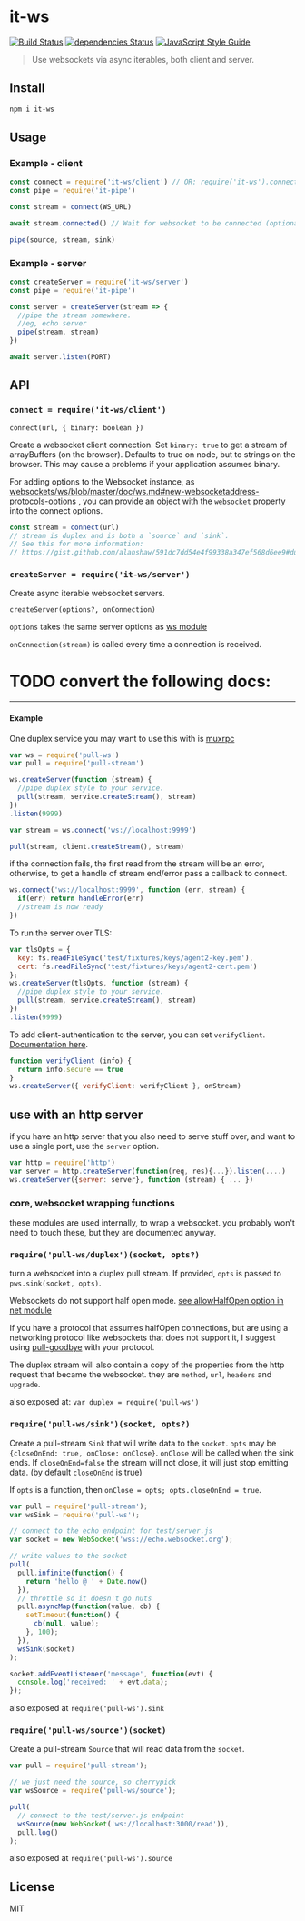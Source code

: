 # it-ws

[![Build Status](https://img.shields.io/travis/alanshaw/it-ws.svg?branch=master)](https://travis-ci.org/alanshaw/it-ws)
[![dependencies Status](https://david-dm.org/alanshaw/it-ws/status.svg)](https://david-dm.org/alanshaw/it-ws)
[![JavaScript Style Guide](https://img.shields.io/badge/code_style-standard-brightgreen.svg)](https://standardjs.com)

> Use websockets via async iterables, both client and server.

## Install

```sh
npm i it-ws
```

## Usage

### Example - client

```js
const connect = require('it-ws/client') // OR: require('it-ws').connect
const pipe = require('it-pipe')

const stream = connect(WS_URL)

await stream.connected() // Wait for websocket to be connected (optional)

pipe(source, stream, sink)
```

### Example - server

```js
const createServer = require('it-ws/server')
const pipe = require('it-pipe')

const server = createServer(stream => {
  //pipe the stream somewhere.
  //eg, echo server
  pipe(stream, stream)
})

await server.listen(PORT)
```

## API

### `connect = require('it-ws/client')`

`connect(url, { binary: boolean })`

Create a websocket client connection. Set `binary: true` to get a stream of arrayBuffers (on the browser). Defaults to
true on node, but to strings on the browser. This may cause a problems if your application assumes binary.

For adding options to the Websocket instance,
as [websockets/ws/blob/master/doc/ws.md#new-websocketaddress-protocols-options](https://github.com/websockets/ws/blob/master/doc/ws.md#new-websocketaddress-protocols-options)
, you can provide an object with the `websocket` property into the connect options.

```js
const stream = connect(url)
// stream is duplex and is both a `source` and `sink`.
// See this for more information:
// https://gist.github.com/alanshaw/591dc7dd54e4f99338a347ef568d6ee9#duplex-it
```

### `createServer = require('it-ws/server')`

Create async iterable websocket servers.

`createServer(options?, onConnection)`

`options` takes the same server options
as [ws module](https://github.com/websockets/ws/blob/master/doc/ws.md#new-wsserveroptions-callback)

`onConnection(stream)` is called every time a connection is received.

# TODO convert the following docs:

---

#### Example

One duplex service you may want to use this with is [muxrpc](https://github.com/dominictarr/muxrpc)

``` js
var ws = require('pull-ws')
var pull = require('pull-stream')

ws.createServer(function (stream) {
  //pipe duplex style to your service.
  pull(stream, service.createStream(), stream)
})
.listen(9999)

var stream = ws.connect('ws://localhost:9999')

pull(stream, client.createStream(), stream)
```

if the connection fails, the first read from the stream will be an error, otherwise, to get a handle of stream end/error
pass a callback to connect.

``` js
ws.connect('ws://localhost:9999', function (err, stream) {
  if(err) return handleError(err)
  //stream is now ready
})

```

To run the server over TLS:

```js
var tlsOpts = {
  key: fs.readFileSync('test/fixtures/keys/agent2-key.pem'),
  cert: fs.readFileSync('test/fixtures/keys/agent2-cert.pem')
};
ws.createServer(tlsOpts, function (stream) {
  //pipe duplex style to your service.
  pull(stream, service.createStream(), stream)
})
.listen(9999)
```

To add client-authentication to the server, you can set `verifyClient`.
[Documentation here](https://github.com/websockets/ws/blob/master/doc/ws.md#optionsverifyclient).

```js
function verifyClient (info) {
  return info.secure == true
}
ws.createServer({ verifyClient: verifyClient }, onStream)
```

## use with an http server

if you have an http server that you also need to serve stuff over, and want to use a single port, use the `server`
option.

``` js
var http = require('http')
var server = http.createServer(function(req, res){...}).listen(....)
ws.createServer({server: server}, function (stream) { ... })

```

### core, websocket wrapping functions

these modules are used internally, to wrap a websocket. you probably won't need to touch these, but they are documented
anyway.

### `require('pull-ws/duplex')(socket, opts?)`

turn a websocket into a duplex pull stream. If provided, `opts` is passed to `pws.sink(socket, opts)`.

Websockets do not support half open mode.
[see allowHalfOpen option in net module](
http://nodejs.org/api/net.html#net_net_createserver_options_connectionlistener)

If you have a protocol that assumes halfOpen connections, but are using a networking protocol like websockets that does
not support it, I suggest using [pull-goodbye](https://github.com/dominictarr/pull-goodbye) with your protocol.

The duplex stream will also contain a copy of the properties from the http request that became the websocket. they
are `method`, `url`,
`headers` and `upgrade`.

also exposed at: `var duplex = require('pull-ws')`

### `require('pull-ws/sink')(socket, opts?)`

Create a pull-stream `Sink` that will write data to the `socket`.
`opts` may be `{closeOnEnd: true, onClose: onClose}`.
`onClose` will be called when the sink ends. If `closeOnEnd=false`
the stream will not close, it will just stop emitting data.
(by default `closeOnEnd` is true)

If `opts` is a function, then `onClose = opts; opts.closeOnEnd = true`.

```js
var pull = require('pull-stream');
var wsSink = require('pull-ws');

// connect to the echo endpoint for test/server.js
var socket = new WebSocket('wss://echo.websocket.org');

// write values to the socket
pull(
  pull.infinite(function() {
    return 'hello @ ' + Date.now()
  }),
  // throttle so it doesn't go nuts
  pull.asyncMap(function(value, cb) {
    setTimeout(function() {
      cb(null, value);
    }, 100);
  }),
  wsSink(socket)
);

socket.addEventListener('message', function(evt) {
  console.log('received: ' + evt.data);
});

```

also exposed at `require('pull-ws').sink`

### `require('pull-ws/source')(socket)`

Create a pull-stream `Source` that will read data from the `socket`.

```js
var pull = require('pull-stream');

// we just need the source, so cherrypick
var wsSource = require('pull-ws/source');

pull(
  // connect to the test/server.js endpoint
  wsSource(new WebSocket('ws://localhost:3000/read')),
  pull.log()
);

```

also exposed at `require('pull-ws').source`

## License

MIT
